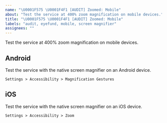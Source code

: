 ```yaml
---
name: "\U0001F575 \U0001F4F1 [AUDIT] Zoomed: Mobile"
about: "Test the service at 400% zoom magnification on mobile devices."
title: "\U0001F575 \U0001F4F1 [AUDIT] Zoomed: Mobile"
labels: "audit, eyefund, mobile, screen magnifier"
assignees: ""
---
```

Test the service at 400% zoom magnification on mobile devices.

## Android

Test the service with the native screen magnifier on an Android device.

`Settings > Accessibility > Magnification Gestures`

## iOS

Test the service with the native screen magnifier on an iOS device.

`Settings > Accessibility > Zoom`
